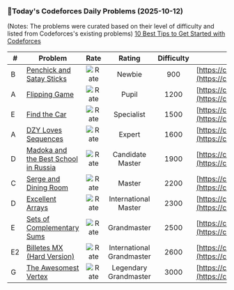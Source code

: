### 🌟Today's Codeforces Daily Problems (2025-10-12)
(Notes: The problems were curated based on their level of difficulty and listed from Codeforces's existing problems)
[10 Best Tips to Get Started with Codeforces](https://github.com/ika9810/Codeforces-Daily-Problems/blob/main/10%20Best%20Tips%20to%20Get%20Started%20with%20Codeforces.md)

| # | Problem | Rate| Rating | Difficulty | Contest |
|---| ----- | :--------: | :----------: | :----------: | ---------- |
|B|[Penchick and Satay Sticks](https://codeforces.com/contest/2031/problem/B)|![Rate](https://img.shields.io/badge/Newbie-900-lightgrey)|Newbie|900|[https://codeforces.com/contest/2031](https://codeforces.com/contest/2031)|
|A|[Flipping Game](https://codeforces.com/contest/327/problem/A)|![Rate](https://img.shields.io/badge/Pupil-1200-brightgreen)|Pupil|1200|[https://codeforces.com/contest/327](https://codeforces.com/contest/327)|
|E|[Find the Car](https://codeforces.com/contest/1971/problem/E)|![Rate](https://img.shields.io/badge/Specialist-1500-9cf)|Specialist|1500|[https://codeforces.com/contest/1971](https://codeforces.com/contest/1971)|
|A|[DZY Loves Sequences](https://codeforces.com/contest/446/problem/A)|![Rate](https://img.shields.io/badge/Expert-1600-blue)|Expert|1600|[https://codeforces.com/contest/446](https://codeforces.com/contest/446)|
|D|[Madoka and the Best School in Russia](https://codeforces.com/contest/1647/problem/D)|![Rate](https://img.shields.io/badge/Candidate%20Master-1900-blueviolet)|Candidate Master|1900|[https://codeforces.com/contest/1647](https://codeforces.com/contest/1647)|
|C|[Serge and Dining Room](https://codeforces.com/contest/1179/problem/C)|![Rate](https://img.shields.io/badge/Master-2200-orange)|Master|2200|[https://codeforces.com/contest/1179](https://codeforces.com/contest/1179)|
|D|[Excellent Arrays](https://codeforces.com/contest/1550/problem/D)|![Rate](https://img.shields.io/badge/International%20Master-2300-orange)|International Master|2300|[https://codeforces.com/contest/1550](https://codeforces.com/contest/1550)|
|E|[Sets of Complementary Sums](https://codeforces.com/contest/2125/problem/E)|![Rate](https://img.shields.io/badge/Grandmaster-2500-red)|Grandmaster|2500|[https://codeforces.com/contest/2125](https://codeforces.com/contest/2125)|
|E2|[Billetes MX (Hard Version)](https://codeforces.com/contest/2022/problem/E2)|![Rate](https://img.shields.io/badge/International%20Grandmaster-2600-red)|International Grandmaster|2600|[https://codeforces.com/contest/2022](https://codeforces.com/contest/2022)|
|G|[The Awesomest Vertex](https://codeforces.com/contest/1178/problem/G)|![Rate](https://img.shields.io/badge/Legendary%20Grandmaster-3000-red)|Legendary Grandmaster|3000|[https://codeforces.com/contest/1178](https://codeforces.com/contest/1178)|
